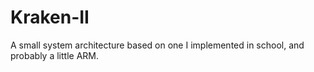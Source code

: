 Kraken-II
=========

A small system architecture based on one I implemented in school, and probably a little ARM.